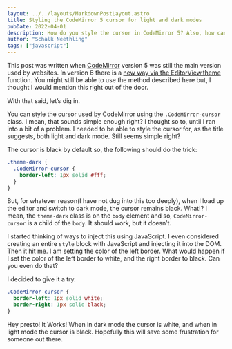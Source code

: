 ```yaml
---
layout: ../../layouts/MarkdownPostLayout.astro
title: Styling the CodeMirror 5 cursor for light and dark modes
pubDate: 2022-04-01
description: How do you style the cursor in CodeMirror 5? Also, how can you do this for light and dark themes? Let's take a look.
author: "Schalk Neethling"
tags: ["javascript"]
---
```


This post was written when [CodeMirror](https://codemirror.net/) version 5 was still the main version used by websites. In version 6 there is a [new way via the EditorView.theme](https://codemirror.net/6/examples/styling/#themes) function. You might still be able to use the method described here but, I thought I would mention this right out of the door.

With that said, let’s dig in.

You can style the cursor used by CodeMirror using the `.CodeMirror-cursor` class. I mean, that sounds simple enough right? I thought so to, until I ran into a bit of a problem. I needed to be able to style the cursor for, as the title suggests, both light and dark mode. Still seems simple right?

The cursor is black by default so, the following should do the trick:

```css
.theme-dark {
  .CodeMirror-cursor {
    border-left: 1px solid #fff;
  }
}
```

But, for whatever reason(I have not dug into this too deeply), when I load up the editor and switch to dark mode, the cursor remains black. What!? I mean, the `theme-dark` class is on the `body` element and so, `CodeMirror-cursor` is a child of the `body`. It should work, but it doesn’t.

I started thinking of ways to inject this using JavaScript. I even considered creating an entire `style` block with JavaScript and injecting it into the DOM. Then it hit me. I am setting the color of the left border. What would happen if I set the color of the left border to white, and the right border to black. Can you even do that?

I decided to give it a try.

```css
.CodeMirror-cursor {
  border-left: 1px solid white;
  border-right: 1px solid black;
}
```

Hey presto! It Works! When in dark mode the cursor is white, and when in light mode the cursor is black. Hopefully this will save some frustration for someone out there.
